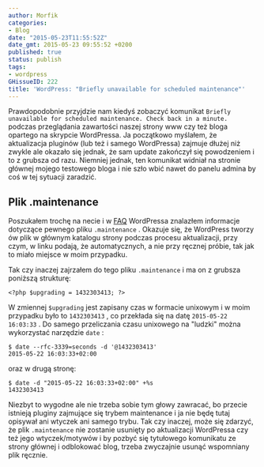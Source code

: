 ```yaml
---
author: Morfik
categories:
- Blog
date: "2015-05-23T11:55:52Z"
date_gmt: 2015-05-23 09:55:52 +0200
published: true
status: publish
tags:
- wordpress
GHissueID: 222
title: 'WordPress: "Briefly unavailable for scheduled maintenance"'
---
```


Prawdopodobnie przyjdzie nam kiedyś zobaczyć komunikat `Briefly unavailable for scheduled
maintenance. Check back in a minute.` podczas przeglądania zawartości naszej strony www czy też
bloga opartego na skrypcie WordPressa. Ja początkowo myślałem, że aktualizacja pluginów (lub też i
samego WordPressa) zajmuje dłużej niż zwykle ale okazało się jednak, że sam update zakończył się
powodzeniem i to z grubsza od razu. Niemniej jednak, ten komunikat widniał na stronie głównej mojego
testowego bloga i nie szło wbić nawet do panelu admina by coś w tej sytuacji zaradzić.

<!--more-->
## Plik .maintenance

Poszukałem trochę na necie i w [FAQ][1] WordPressa znalazłem informacje dotyczące pewnego pliku
`.maintenance` . Okazuje się, że WordPress tworzy ów plik w głównym katalogu strony podczas procesu
aktualizacji, przy czym, w linku podają, że automatycznych, a nie przy ręcznej próbie, tak jak to
miało miejsce w moim przypadku.

Tak czy inaczej zajrzałem do tego pliku `.maintenance` i ma on z grubsza poniższą strukturę:

    <?php $upgrading = 1432303413; ?>

W zmiennej `$upgrading` jest zapisany czas w formacie unixowym i w moim przypadku było to
`1432303413` , co przekłada się na datę `2015-05-22 16:03:33` . Do samego przeliczania czasu
unixowego na "ludzki" można wykorzystać narzędzie `date` :

    $ date --rfc-3339=seconds -d '@1432303413'
    2015-05-22 16:03:33+02:00

oraz w drugą stronę:

    $ date -d "2015-05-22 16:03:33+02:00" +%s
    1432303413

Niezbyt to wygodne ale nie trzeba sobie tym głowy zawracać, bo przecie istnieją pluginy zajmujące
się trybem maintenance i ja nie będę tutaj opisywał ani wtyczek ani samego trybu. Tak czy inaczej,
może się zdarzyć, że plik `.maintenance` nie zostanie usunięty po aktualizacji WordPressa czy też
jego wtyczek/motywów i by pozbyć się tytułowego komunikatu ze strony głównej i odblokować blog,
trzeba zwyczajnie usunąć wspomniany plik ręcznie.

[1]: https://wordpress.org/support/article/faq-troubleshooting/#how-to-clear-the-briefly-unavailable-for-scheduled-maintenance-message-after-doing-automatic-upgrade
